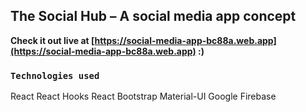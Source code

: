 ﻿## The Social Hub – A social media app concept

**Check it out live at [https://social-media-app-bc88a.web.app](https://social-media-app-bc88a.web.app) :)**

### `Technologies used`

React
React Hooks
React Bootstrap
Material-UI
Google Firebase
